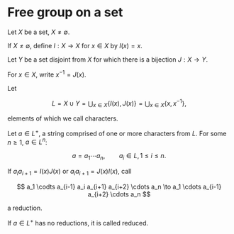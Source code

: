 # Free group on a set

Let $X$ be a set, $X \neq \emptyset$.

If $X \neq \emptyset$,
define $I:X \to X$ for $x \in X$ by $I(x)=x$.

Let $Y$ be a set disjoint from $X$ for
which there is a bijection $J:X \to Y$.

For $x \in X$, write $x^{-1} = J(x)$. 

Let

$$
L = X \cup Y = \bigcup_{x \in X} \lbrace I(x), J(x) \rbrace = \bigcup_{x \in X} \lbrace x, x^{-1} \rbrace,
$$

elements of which we call characters.

Let $a \in L^+$, a string comprised of one or more characters from $L$. For some $n \geq 1$, $a \in L^n$:

$$
a = a_1 \cdots a_n, \qquad a_i \in L, 1 \leq i \leq n.
$$

If $a_i a_{i+1} = I(x)J(x)$ or $a_i a_{i+1} = J(x)I(x)$, call

$$
a_1 \codts a_{i-1} a_i a_{i+1} a_{i+2} \cdots a_n \to a_1 \cdots a_{i-1} a_{i+2} \cdots a_n 
$$

a reduction.

If $a \in L^+$ has no reductions, it is called reduced.
